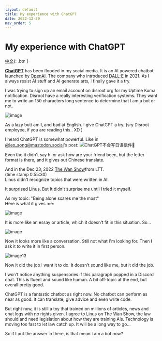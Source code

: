 ```yaml
---
layout: default
title: My experience with ChatGPT
date: 2022-12-29
nav_order: 5
---
```

# My experience with ChatGPT
[中文](https://blog.hanqixu.com/%E5%88%9D%E8%A7%81ChatGPT/){: .btn }  
  
[**ChatGPT**](https://chat.openai.com/chat) has been flooded in my social media. It is an AI powered chatbot launched by [OpenAI](https://openai.com/). The company who introduced [DALL-E](https://openai.com/blog/dall-e/) in 2021. As I always resist AI stuff and AI generate arts, I finally gave it a try.  
  
I was trying to sign up an email account on disroot.org for my Uptime Kuma notification. Disroot have a really interesting verification systems. They want me to write an 150 characters long sentence to determine that I am a bot or not.  

![image](https://user-images.githubusercontent.com/31970387/210017733-1563044e-37e4-488e-968d-60af80b41101.png)  

As a lazy butt am I, and bad at English. I give ChatGPT a try. (sry Disroot employee, if you are reading this.. XD )  
 
I heard ChatGPT is somewhat powerful. Like in [@leo_song@mastodon.social](https://social.linux.pizza/@leo_song@mastodon.social)'s post: ![ChatGPT不会写日语信件🤪](https://files.mastodon.social/media_attachments/files/109/498/484/132/432/281/original/b00e758c062acf64.png)  
  
Even tho it didn't say hi or ask how are your friend been, but the letter format is there, and it gives out Chinese translate.  
  
And in the Dec 23, 2022 [The Wan Show](https://youtu.be/TXsw_92Y2e0?t=3330)from LTT.  
(time stamp 0:55:30)  
Linus didn't recognize topics that were written in AI.  
  
It surprised Linus. But It didn't surprise me until I tried it myself.  
  
As my topic: "Being alone scares me the most"  
Here is what it gives me:  
  
![image](https://user-images.githubusercontent.com/31970387/210017808-4cc970ed-a7a5-4711-bf6f-1cb60034341e.png)
  
It is more like an essay or article, which it doesn't fit in this situation. So...  
  
![image](https://user-images.githubusercontent.com/31970387/210017853-01dfb519-bfdb-417c-aa5c-f46a546eb04d.png)
  
Now it looks more like a conversation. Still not what I'm looking for. Then I ask it to write it in first person. 
  
![image13](https://user-images.githubusercontent.com/31970387/210017867-983fed25-ae11-469e-a0ab-e599c33663ad.png)
  
Now it did the job I want it to do. It doesn't sound like me, but it did the job.  
  
I won't notice anything suspensories if this paragraph popped in a Discord chat. This is fluent and sound like human. A bit off-topic at the end, but overall pretty good.  
  
ChatGPT is a fantastic chatbot as right now. No chatbot can perform as near as good. It can translate, give advice and even write code.  
  
But right now, it is still a toy that trained on millions of articles, news and chat logs with no rights given. I agree to Linus on The Wan Show, the law should and need legislation about how they are training AIs. Technology is moving too fast to let law catch up. It will be a long way to go...  
  
So if I put the answer in there, is that mean I am a bot now?  